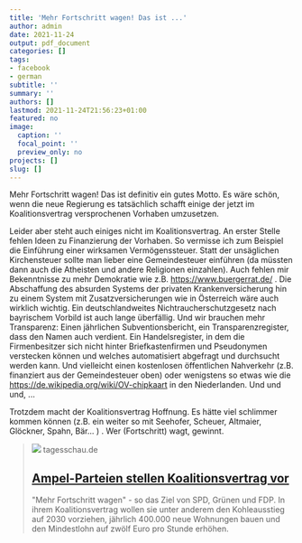 ```yaml
---
title: 'Mehr Fortschritt wagen! Das ist ...'
author: admin
date: 2021-11-24
output: pdf_document
categories: []
tags:
- facebook
- german
subtitle: ''
summary: ''
authors: []
lastmod: 2021-11-24T21:56:23+01:00
featured: no
image:
  caption: ''
  focal_point: ''
  preview_only: no
projects: []
slug: []
---
```

Mehr Fortschritt wagen! Das ist definitiv ein gutes Motto. Es wäre schön, wenn die neue Regierung es tatsächlich schafft einige der jetzt im Koalitionsvertrag versprochenen Vorhaben umzusetzen. 

Leider aber steht auch einiges nicht im Koalitionsvertrag. An erster Stelle fehlen Ideen zu Finanzierung der Vorhaben. So vermisse ich zum Beispiel die Einführung einer wirksamen Vermögenssteuer. Statt der unsäglichen Kirchensteuer sollte man lieber eine Gemeindesteuer einführen (da müssten dann auch die Atheisten und andere Religionen einzahlen). Auch fehlen mir Bekenntnisse zu mehr Demokratie wie z.B. https://www.buergerrat.de/ . Die Abschaffung des absurden Systems der privaten Krankenversicherung hin zu einem System mit Zusatzversicherungen wie in Österreich wäre auch wirklich wichtig. Ein deutschlandweites Nichtraucherschutzgesetz nach bayrischem Vorbild ist auch lange überfällig. Und wir brauchen mehr Transparenz: Einen jährlichen Subventionsbericht, ein Transparenzregister, dass den Namen auch verdient. Ein Handelsregister, in dem die Firmenbesitzer sich nicht hinter Briefkastenfirmen und Pseudonymen verstecken können und welches automatisiert abgefragt und durchsucht werden kann. Und vielleicht einen kostenlosen öffentlichen Nahverkehr (z.B. finanziert aus der Gemeindesteuer oben) oder wenigstens so etwas wie die https://de.wikipedia.org/wiki/OV-chipkaart in den Niederlanden. Und und und, ...

Trotzdem macht der Koalitionsvertrag Hoffnung. Es hätte viel schlimmer kommen können (z.B. ein weiter so mit Seehofer, Scheuer, Altmaier, Glöckner, Spahn, Bär...  <schauder> ) . Wer (Fortschritt) wagt, gewinnt.
> [![](https://www.tagesschau.de/multimedia/bilder/partner-koalition-101~_v-original.jpg)](https://www.tagesschau.de/inland/innenpolitik/ampel-koalitionsvertrag-103.html)
> tagesschau.de
> ## [Ampel-Parteien stellen Koalitionsvertrag vor](https://www.tagesschau.de/inland/innenpolitik/ampel-koalitionsvertrag-103.html)
>
>"Mehr Fortschritt wagen" - so das Ziel von SPD, Grünen und FDP. In ihrem Koalitionsvertrag wollen sie unter anderem den Kohleausstieg auf 2030 vorziehen, jährlich 400.000 neue Wohnungen bauen und den Mindestlohn auf zwölf Euro pro Stunde erhöhen.

